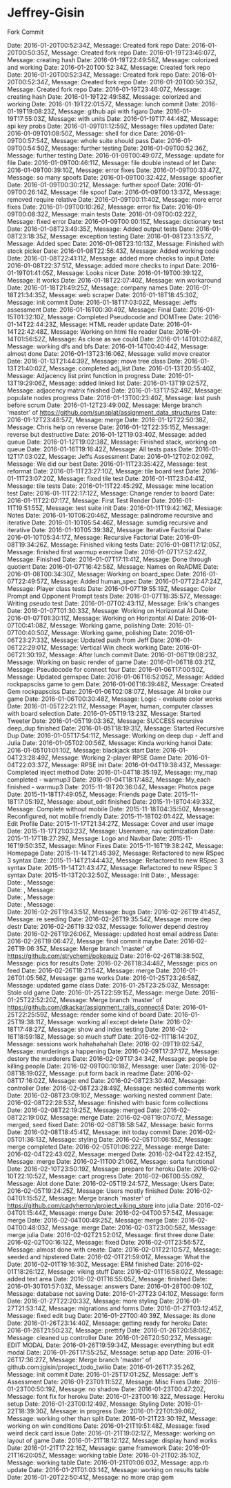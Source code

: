 # Jeffrey-Gisin
Fork Commit


Date: 2016-01-20T00:52:34Z, Message: Created fork repo 
Date: 2016-01-20T00:50:35Z, Message: Created fork repo 
Date: 2016-01-19T23:46:07Z, Message: creating hash 
Date: 2016-01-19T22:49:58Z, Message: colorized and working 
Date: 2016-01-20T00:52:34Z, Message: Created fork repo 
Date: 2016-01-20T00:52:34Z, Message: Created fork repo 
Date: 2016-01-20T00:52:34Z, Message: Created fork repo 
Date: 2016-01-20T00:50:35Z, Message: Created fork repo 
Date: 2016-01-19T23:46:07Z, Message: creating hash 
Date: 2016-01-19T22:49:58Z, Message: colorized and working 
Date: 2016-01-19T22:01:57Z, Message: lunch commit 
Date: 2016-01-19T19:08:23Z, Message: github api with figaro 
Date: 2016-01-19T17:55:03Z, Message: with units 
Date: 2016-01-19T17:44:48Z, Message: api key probs 
Date: 2016-01-09T01:12:59Z, Message: files updated 
Date: 2016-01-09T01:08:50Z, Message: shell for dice 
Date: 2016-01-09T00:57:54Z, Message: whole suite should pass 
Date: 2016-01-09T00:54:50Z, Message: further testing 
Date: 2016-01-09T00:52:36Z, Message: further testing 
Date: 2016-01-09T00:49:07Z, Message: update for file 
Date: 2016-01-09T00:46:11Z, Message: file double instead of let 
Date: 2016-01-09T00:39:10Z, Message: error fixes 
Date: 2016-01-09T00:33:47Z, Message: so many spoofs 
Date: 2016-01-09T00:32:42Z, Message: spoofier 
Date: 2016-01-09T00:30:21Z, Message: further spoof 
Date: 2016-01-09T00:26:14Z, Message: file spoof 
Date: 2016-01-09T00:13:37Z, Message: removed require relative 
Date: 2016-01-09T00:11:40Z, Message: more error fixes 
Date: 2016-01-09T00:10:26Z, Message: error fix 
Date: 2016-01-09T00:08:32Z, Message: main tests 
Date: 2016-01-09T00:02:22Z, Message: fixed error 
Date: 2016-01-09T00:00:15Z, Message: dictionary test 
Date: 2016-01-08T23:49:35Z, Message: Added output tests 
Date: 2016-01-08T23:18:35Z, Message: exception testing 
Date: 2016-01-08T23:13:57Z, Message: Added spec 
Date: 2016-01-08T23:10:13Z, Message: Finished with stock picker 
Date: 2016-01-08T22:56:43Z, Message: Added working code 
Date: 2016-01-08T22:41:11Z, Message: added more checks to input 
Date: 2016-01-08T22:37:51Z, Message: added more checks to input 
Date: 2016-01-19T01:41:05Z, Message: Looks nicer 
Date: 2016-01-19T00:39:12Z, Message: It works 
Date: 2016-01-18T22:07:40Z, Message: win workaround 
Date: 2016-01-18T21:49:25Z, Message: company names 
Date: 2016-01-18T21:34:35Z, Message: web scraper 
Date: 2016-01-18T18:45:30Z, Message: init commit 
Date: 2016-01-18T17:03:02Z, Message: Jeffs assessment 
Date: 2016-01-16T00:30:49Z, Message: Final 
Date: 2016-01-15T01:32:10Z, Message: Completed Pseudocode and DOMTree 
Date: 2016-01-14T22:44:23Z, Message: HTML reader update 
Date: 2016-01-14T22:42:48Z, Message: Working on html file reader 
Date: 2016-01-14T01:56:52Z, Message: As close as we could 
Date: 2016-01-14T01:02:48Z, Message: working dfs and bfs 
Date: 2016-01-14T00:40:44Z, Message: almost done 
Date: 2016-01-13T23:16:06Z, Message: valid move creator 
Date: 2016-01-13T21:44:39Z, Message: move tree class 
Date: 2016-01-13T21:40:02Z, Message: completed adj_list 
Date: 2016-01-13T20:55:40Z, Message: Adjacency list print function in progress 
Date: 2016-01-13T19:29:06Z, Message: added linked list 
Date: 2016-01-13T19:02:57Z, Message: adjacency matrix finished 
Date: 2016-01-13T17:52:49Z, Message: populate  nodes progress 
Date: 2016-01-13T00:23:40Z, Message: last push before scrum 
Date: 2016-01-12T23:49:00Z, Message: Merge branch 'master' of https://github.com/sunsplat/assignment_data_structures 
Date: 2016-01-12T23:48:57Z, Message: merge 
Date: 2016-01-12T22:50:38Z, Message: Chris help on reverse 
Date: 2016-01-12T22:35:15Z, Message: reverse but destructive 
Date: 2016-01-12T19:03:40Z, Message: added queue 
Date: 2016-01-12T19:02:38Z, Message: Finished stack, working on queue 
Date: 2016-01-16T19:16:42Z, Message: All tests pass 
Date: 2016-01-12T17:03:02Z, Message: Jeffs Assessment 
Date: 2016-01-12T02:02:09Z, Message: We did our best 
Date: 2016-01-11T23:35:42Z, Message: test reformat 
Date: 2016-01-11T23:27:10Z, Message: tile board test 
Date: 2016-01-11T23:07:20Z, Message: fixed tile test 
Date: 2016-01-11T23:04:41Z, Message: tile tests 
Date: 2016-01-11T22:45:29Z, Message: mine location test 
Date: 2016-01-11T22:17:12Z, Message: Change render to baord 
Date: 2016-01-11T22:07:17Z, Message: First Test Render 
Date: 2016-01-11T19:51:55Z, Message: test suite init 
Date: 2016-01-11T19:42:16Z, Message: Notes 
Date: 2016-01-10T06:20:46Z, Message: palindrome recursive and iterative 
Date: 2016-01-10T05:54:46Z, Message: sumdig recursive and iterative 
Date: 2016-01-10T05:39:38Z, Message: Iterative Factorial 
Date: 2016-01-10T05:34:17Z, Message: Recursive Factorial 
Date: 2016-01-08T19:34:26Z, Message: Finished viking tests 
Date: 2016-01-08T17:12:05Z, Message: finished first warmup exercise 
Date: 2016-01-07T17:52:42Z, Message: Finished 
Date: 2016-01-07T17:11:41Z, Message: Done through quotient 
Date: 2016-01-07T16:42:58Z, Message: Names on ReADME 
Date: 2016-01-08T00:34:30Z, Message: Working on board_spec 
Date: 2016-01-07T22:49:57Z, Message: Added human_spec 
Date: 2016-01-07T22:47:24Z, Message: Player class tests 
Date: 2016-01-07T19:55:19Z, Message: Color Prompt and Opponent Prompt tests 
Date: 2016-01-07T18:35:57Z, Message: Writing pseudo test 
Date: 2016-01-07T02:43:11Z, Message: Erik's changes 
Date: 2016-01-07T01:30:33Z, Message: Working on Horizontal AI 
Date: 2016-01-07T01:30:11Z, Message: Working on Horizontal AI 
Date: 2016-01-07T00:41:08Z, Message: Working game, polishing 
Date: 2016-01-07T00:40:50Z, Message: Working game, polishing 
Date: 2016-01-06T23:27:33Z, Message: Updated push from Jeff 
Date: 2016-01-06T22:29:01Z, Message: Vertical Win check working 
Date: 2016-01-06T21:30:19Z, Message: After lunch commit 
Date: 2016-01-06T19:08:23Z, Message: Working on basic render of game 
Date: 2016-01-06T18:03:21Z, Message: Pseudocode for connect four 
Date: 2016-01-06T17:00:50Z, Message: Updated gemspec 
Date: 2016-01-06T16:52:05Z, Message: Added rockpapsciss game to gem 
Date: 2016-01-06T16:39:48Z, Message: Created Gem rockpapsciss 
Date: 2016-01-06T02:08:07Z, Message: AI broke our game 
Date: 2016-01-06T00:30:48Z, Message: Logic - evaluate color works 
Date: 2016-01-05T22:21:11Z, Message: Player, human, computer classes with board selection 
Date: 2016-01-05T19:13:23Z, Message: Started Tweeter 
Date: 2016-01-05T19:03:36Z, Message: SUCCESS recursive deep_dup finished 
Date: 2016-01-05T18:19:31Z, Message: Started Recursive Dup 
Date: 2016-01-05T17:54:11Z, Message: Working on deep dup - Jeff and Julia 
Date: 2016-01-05T02:00:56Z, Message: Kinda working hanoi 
Date: 2016-01-05T01:01:10Z, Message: blackjack start 
Date: 2016-01-04T23:28:49Z, Message: Working 2-player RPSE Game 
Date: 2016-01-04T22:03:37Z, Message: RPSE init 
Date: 2016-01-04T19:38:43Z, Message: Completed inject method 
Date: 2016-01-04T18:35:19Z, Message: my_map completed - warmup3 
Date: 2016-01-04T18:17:48Z, Message: My_each finished - warmup3 
Date: 2015-11-18T20:36:04Z, Message: Photos page 
Date: 2015-11-18T17:49:05Z, Message: Friends page 
Date: 2015-11-18T17:05:19Z, Message: about_edit finished 
Date: 2015-11-18T04:49:33Z, Message: Complete without mobile 
Date: 2015-11-18T04:35:50Z, Message: Reconfigured, not mobile friendly 
Date: 2015-11-18T02:01:42Z, Message: Edit Profile 
Date: 2015-11-17T21:34:27Z, Message: Cover and user image 
Date: 2015-11-17T21:03:23Z, Message: Username, nav optimization 
Date: 2015-11-17T18:27:29Z, Message: Logo and Navbar 
Date: 2015-11-16T19:50:35Z, Message: Minor Fixes 
Date: 2015-11-16T19:38:24Z, Message: Homepage 
Date: 2015-11-14T21:45:39Z, Message: Refactored to new RSpec 3 syntax 
Date: 2015-11-14T21:44:43Z, Message: Refactored to new RSpec 3 syntax 
Date: 2015-11-14T21:43:47Z, Message: Refactored to new RSpec 3 syntax 
Date: 2015-11-13T20:32:50Z, Message: Init 
Date: , Message:  
Date: , Message:  
Date: , Message:  
Date: , Message:  
Date: , Message:  
Date: 2016-02-26T19:43:51Z, Message: bugs 
Date: 2016-02-26T19:41:45Z, Message: re seeding 
Date: 2016-02-26T19:35:54Z, Message: more dep destr 
Date: 2016-02-26T19:32:03Z, Message: follower depend destroy 
Date: 2016-02-26T19:26:06Z, Message: updated host email address 
Date: 2016-02-26T19:06:47Z, Message: final commit maybe 
Date: 2016-02-26T19:06:35Z, Message: Merge branch 'master' of https://github.com/strychemi/pokequiz 
Date: 2016-02-26T18:38:50Z, Message: pics for results 
Date: 2016-02-26T18:34:48Z, Message: pics on feed 
Date: 2016-02-26T18:21:54Z, Message: merge 
Date: 2016-01-26T01:05:56Z, Message: game works 
Date: 2016-01-25T23:26:58Z, Message: updated game class 
Date: 2016-01-25T23:25:03Z, Message: Stole old game 
Date: 2016-01-25T22:59:15Z, Message: merge 
Date: 2016-01-25T22:52:20Z, Message: Merge branch 'master' of https://github.com/dkackar/assignment_rails_connect4 
Date: 2016-01-25T22:25:59Z, Message: render some kind of board 
Date: 2016-01-25T19:38:11Z, Message: working all except delete 
Date: 2016-02-18T17:48:27Z, Message: show and index testing 
Date: 2016-02-16T18:59:18Z, Message: so much stuff 
Date: 2016-02-11T18:14:20Z, Message: sessions work hahahahahah 
Date: 2016-02-09T19:02:54Z, Message: murderings a happening 
Date: 2016-02-09T17:37:17Z, Message: destory the murderers 
Date: 2016-02-09T17:34:34Z, Message: people be killing people 
Date: 2016-02-09T00:10:18Z, Message: user 
Date: 2016-02-08T18:19:02Z, Message: put form back in readme 
Date: 2016-02-08T17:16:02Z, Message: end 
Date: 2016-02-08T23:30:40Z, Message: controller 
Date: 2016-02-08T23:28:49Z, Message: nested comments work 
Date: 2016-02-08T23:09:10Z, Message: working nested comment 
Date: 2016-02-08T22:28:53Z, Message: finished with basic form collections 
Date: 2016-02-08T22:19:25Z, Message: merged 
Date: 2016-02-08T22:19:00Z, Message: merge 
Date: 2016-02-08T19:07:07Z, Message: merged, seed fixed 
Date: 2016-02-08T18:58:54Z, Message: basic forms 
Date: 2016-02-08T18:45:41Z, Message: init today commit 
Date: 2016-02-05T01:36:13Z, Message: styling 
Date: 2016-02-05T01:06:55Z, Message: merge completed 
Date: 2016-02-05T01:06:22Z, Message: merge 
Date: 2016-02-04T22:43:02Z, Message: merged 
Date: 2016-02-04T22:42:15Z, Message: merge 
Date: 2016-02-11T00:21:06Z, Message: sorta functional 
Date: 2016-02-10T23:50:19Z, Message: prepare for heroku 
Date: 2016-02-10T22:10:52Z, Message: cart progress 
Date: 2016-02-06T00:55:09Z, Message: Alot done 
Date: 2016-02-05T19:24:57Z, Message: Users 
Date: 2016-02-05T19:24:25Z, Message: Users mostly finished 
Date: 2016-02-04T01:15:52Z, Message: Merge branch 'master' of https://github.com/cadyherron/project_viking_store into julia 
Date: 2016-02-04T01:15:44Z, Message: merge 
Date: 2016-02-04T00:57:54Z, Message: merge 
Date: 2016-02-04T00:49:25Z, Message: merge 
Date: 2016-02-04T00:48:03Z, Message: merge 
Date: 2016-02-03T23:00:58Z, Message: merge julia 
Date: 2016-02-02T21:52:01Z, Message: first three done 
Date: 2016-02-02T00:16:12Z, Message: fixed 
Date: 2016-02-01T23:56:57Z, Message: almost done with create: 
Date: 2016-02-01T22:10:57Z, Message: seeded and hipstered 
Date: 2016-02-01T21:59:01Z, Message: What the 
Date: 2016-02-01T19:16:30Z, Message: ERM finished 
Date: 2016-02-01T18:26:12Z, Message: viking stuff 
Date: 2016-02-01T16:58:02Z, Message: added text area 
Date: 2016-02-01T16:55:05Z, Message: finished 
Date: 2016-01-30T01:57:03Z, Message: answers 
Date: 2016-01-28T00:09:10Z, Message: database not saving 
Date: 2016-01-27T23:04:10Z, Message: form 
Date: 2016-01-27T22:20:33Z, Message: more styling 
Date: 2016-01-27T21:53:14Z, Message: migrations and forms 
Date: 2016-01-27T03:12:45Z, Message: fixed edit bug 
Date: 2016-01-27T00:40:39Z, Message: its done 
Date: 2016-01-26T23:14:40Z, Message: getting ready for heroku 
Date: 2016-01-26T21:50:23Z, Message: prettify 
Date: 2016-01-26T20:58:06Z, Message: cleaned up controller 
Date: 2016-01-26T20:50:23Z, Message: EDIT MODAL 
Date: 2016-01-26T19:59:34Z, Message: everything but edit modal 
Date: 2016-01-26T17:55:25Z, Message: setup app 
Date: 2016-01-26T17:36:27Z, Message: Merge branch 'master' of github.com:jgisin/project_todo_twilio 
Date: 2016-01-26T17:35:26Z, Message: init commit 
Date: 2016-01-25T17:01:25Z, Message: Jeff's Assessment 
Date: 2016-01-23T01:11:52Z, Message: Misc Fixes 
Date: 2016-01-23T00:50:19Z, Message: no shadow 
Date: 2016-01-23T00:47:20Z, Message: font fix for heroku 
Date: 2016-01-23T00:16:32Z, Message: Heroku setup 
Date: 2016-01-23T00:12:49Z, Message: Styling 
Date: 2016-01-22T18:39:30Z, Message: in progress 
Date: 2016-01-22T01:39:06Z, Message: working other than split 
Date: 2016-01-21T23:30:19Z, Message: working on win conditions 
Date: 2016-01-21T19:51:48Z, Message: fixed weird deck card issue 
Date: 2016-01-21T19:02:12Z, Message: working on layout of game 
Date: 2016-01-21T18:12:12Z, Message: display hand works 
Date: 2016-01-21T17:22:16Z, Message: game framework 
Date: 2016-01-21T16:20:05Z, Message: working table 
Date: 2016-01-21T02:35:10Z, Message: working table 
Date: 2016-01-21T01:06:03Z, Message: app.rb update 
Date: 2016-01-21T01:03:14Z, Message: working on results table 
Date: 2016-01-20T22:50:41Z, Message: no more crap gem 

